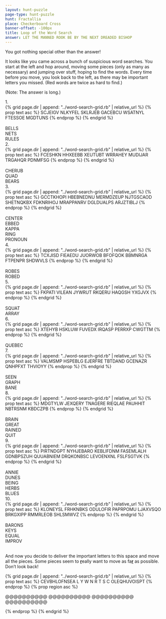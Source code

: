 ```yaml
---
layout: hunt-puzzle
page-type: hunt-puzzle
hunt: Fractallia
place: Checkerboard Cross
banner-offset: -100px
title: Loop of the Word Search
answer: LET THE MANNED ROOK BE BY THE NEXT DREADED BISHOP
---
```

<followup>
<div class="center-text">You got nothing special other than the answer!</div>
</followup>

<p class="puzzle-flavor">
It looks like you came across a bunch of suspicious word searches. You start at the left and hop around, moving some
pieces (only as many as necessary) and jumping over stuff, hoping to find the words. Every time before you move, you
look back to the left, as there may be important letters you missed. <span class="word-search-hard">(Red words are twice as hard to find.)</span>
</p>
<p class="puzzle-flavor">
(Note: The answer is long.)
</p>

<div class="word-search-array">

<div class="word-search">
<div class="order">1.</div>
<div class="word-search-grid mono">
{% grid page.dir | append: "../word-search-grid.rb" | relative_url %}
{% prop text asc %}
SCJEIGV
NLKYFEL
SKLRJEB
GACEBCU
WSATNYL
FTESSOE
MGDTUNS
{% endprop %}
{% endgrid %}
</div>
<div class="words">
<br>BELLS
<br>NETS
<br>RULES
</div>
</div>

<div class="word-search">
<div class="order">2.</div>
<div class="word-search-grid mono">
{% grid page.dir | append: "../word-search-grid.rb" | relative_url %}
{% prop text asc %}
FCESHKN
HHXEEBB
XEUTUBT
WRRAHEY
MUDIJAR
TRGAHQR
PDNMFSG
{% endprop %}
{% endgrid %}
</div>
<div class="words">
<br>CHERUB
<br>QUAD
<br>BEARS
</div>
</div>

<div class="word-search">
<div class="order">3.</div>
<div class="word-search-grid mono">
{% grid page.dir | append: "../word-search-grid.rb" | relative_url %}
{% prop text asc %}
GCCTKHOPI
HBEBNEDNU
MERMDZEUP
NJTGSCAOD
SHETNQKBX
FDKNRIHOJ
MRAPPANRV
DGLDUALPS
ARJZTIBLJ
{% endprop %}
{% endgrid %}
</div>
<div class="words">
<br><span class="word-search-hard">CENTER</span>
<br>EBBED
<br>KAPPA
<br>RING
<br>PRONOUN
</div>
</div>

<div class="word-search">
<div class="order">4.</div>
<div class="word-search-grid mono">
{% grid page.dir | append: "../word-search-grid.rb" | relative_url %}
{% prop text asc %}
TCXJISD
FIEAEDU
JUORWOB
BFOFQOK
BBMNRGA
FTPENPR
SHDWVLS
{% endprop %}
{% endgrid %}
</div>
<div class="words">
<br><span class="word-search-hard">ROBES</span>
<br><span class="word-search-hard">ROBED</span>
</div>
</div>

<div class="word-search">
<div class="order">5.</div>
<div class="word-search-grid mono">
{% grid page.dir | append: "../word-search-grid.rb" | relative_url %}
{% prop text asc %}
FKPATI
VILEAN
JYWRUT
RKQERU
HAQGSH
YXGJVX
{% endprop %}
{% endgrid %}
</div>
<div class="words">
<br>SQUAT
<br>ARRAY
</div>
</div>

<div class="word-search">
<div class="order">6.</div>
<div class="word-search-grid mono">
{% grid page.dir | append: "../word-search-grid.rb" | relative_url %}
{% prop text asc %}
XTEHYB
HSKLUW
FUVEDX
IRQASP
PERRXP
CWGTTM
{% endprop %}
{% endgrid %}
</div>
<div class="words">
<br><span class="word-search-hard">QUEBEC</span>
</div>
</div>

<div class="word-search">
<div class="order">7.</div>
<div class="word-search-grid mono">
{% grid page.dir | append: "../word-search-grid.rb" | relative_url %}
{% prop text asc %}
VALMSMP
HSPEBLG
EJERFRE
TBTDAND
GCENAZR
QNHPFXT
THVIOYY
{% endprop %}
{% endgrid %}
</div>
<div class="words">
<br>SEEN
<br>GRAPH
<br>BANE
</div>
</div>

<div class="word-search">
<div class="order">8.</div>
<div class="word-search-grid mono">
{% grid page.dir | append: "../word-search-grid.rb" | relative_url %}
{% prop text asc %}
MDGTYLW
JEXQERY
TNAGERE
RIEQLAE
PAUHHIT
NBTRSNM
KBDCZPB
{% endprop %}
{% endgrid %}
</div>
<div class="words">
<br>BRAIN
<br>GREAT
<br>RAINED
<br>QUIT
</div>
</div>

<div class="word-search">
<div class="order">9.</div>
<div class="word-search-grid mono">
{% grid page.dir | append: "../word-search-grid.rb" | relative_url %}
{% prop text asc %}
PIRTNDGPT
NYHJEBARO
KEBLIFDNM
FASEMLALH
GDNBPSZUH
QUUABNIEM
DRQKONBSC
LEVOENXNL
FSLFSGTVK
{% endprop %}
{% endgrid %}
</div>
<div class="words">
<br>ANNIE
<br>DUNES
<br><span class="word-search-hard">BEING</span>
<br><span class="word-search-hard">HERBS</span>
<br>BLUES
</div>
</div>

<div class="word-search">
<div class="order">10.</div>
<div class="word-search-grid mono">
{% grid page.dir | append: "../word-search-grid.rb" | relative_url %}
{% prop text asc %}
KLONEYSL
FRHKNBKS
ODULOFIR
PAPRPOMU
LJAXVSQO
BRKGXIPP
RMMRLEOB
SHLSMWVZ
{% endprop %}
{% endgrid %}
</div>
<div class="words">
<br><span class="word-search-hard">BARONS</span>
<br>KEYS
<br>EQUAL
<br><span class="word-search-hard">IMPROV</span>
</div>
</div>

</div>
<br>

And now you decide to deliver the important letters to this space and move all the pieces. Some pieces seem to <b><u>r</u></b>eally
want to move as fa<b><u>r</u></b> as possible. Don’t look back!

<div class="word-search-grid mono">
{% grid page.dir | append: "../word-search-grid.rb" | relative_url %}
{% prop text asc %}
CEVBHLOFNSEA
L          Y
W          N
R          T
S          C
OLEQHUVOISPT
{% endprop %}
{% prop region asc %}
            
 @@@@@@@@@@ 
 @@@@@@@@@@ 
 @@@@@@@@@@ 
 @@@@@@@@@@ 
            
{% endprop %}
{% endgrid %}
</div>